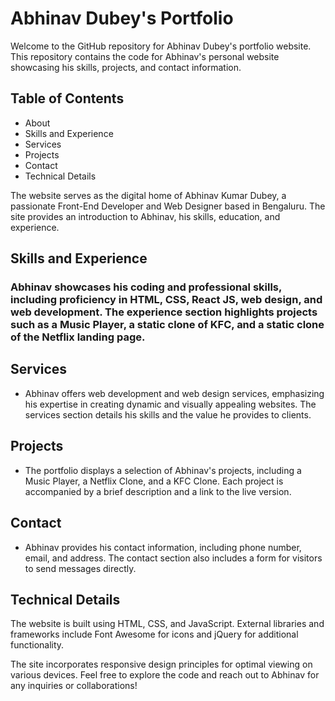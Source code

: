 # Abhinav Dubey's Portfolio

Welcome to the GitHub repository for Abhinav Dubey's portfolio website. This repository contains the code for Abhinav's personal website showcasing his skills, projects, and contact information.

## Table of Contents

* About
* Skills and Experience
* Services
* Projects
* Contact
* Technical Details


 The website serves as the digital home of Abhinav Kumar Dubey, a passionate Front-End Developer and Web Designer based in Bengaluru. The site provides an introduction to Abhinav, his skills, education, and experience.

## Skills and Experience

### Abhinav showcases his coding and professional skills, including proficiency in HTML, CSS, React JS, web design, and web development. The experience section highlights projects such as a Music Player, a static clone of KFC, and a static clone of the Netflix landing page.

## Services

* Abhinav offers web development and web design services, emphasizing his expertise in creating dynamic and visually appealing websites. The services section details his skills and the value he provides to clients.

## Projects

* The portfolio displays a selection of Abhinav's projects, including a Music Player, a Netflix Clone, and a KFC Clone. Each project is accompanied by a brief description and a link to the live version.

## Contact

* Abhinav provides his contact information, including phone number, email, and address. The contact section also includes a form for visitors to send messages directly.


## Technical Details

The website is built using HTML, CSS, and JavaScript.
External libraries and frameworks include Font Awesome for icons and jQuery for additional functionality.

The site incorporates responsive design principles for optimal viewing on various devices.
Feel free to explore the code and reach out to Abhinav for any inquiries or collaborations!
